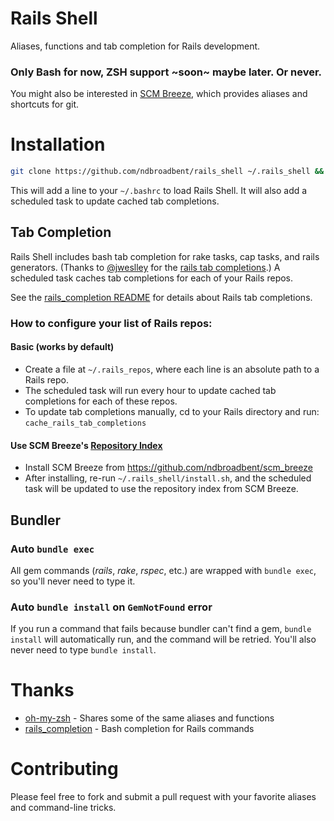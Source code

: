 # Rails Shell

Aliases, functions and tab completion for Rails development.

### Only Bash for now, ZSH support ~soon~ maybe later. Or never.

You might also be interested in [SCM Breeze](https://github.com/ndbroadbent/scm_breeze), which provides aliases and shortcuts for git.

# Installation

```bash
git clone https://github.com/ndbroadbent/rails_shell ~/.rails_shell && ~/.rails_shell/install.sh
```

This will add a line to your `~/.bashrc` to load Rails Shell.
It will also add a scheduled task to update cached tab completions.

## Tab Completion

Rails Shell includes bash tab completion for rake tasks, cap tasks, and rails generators. (Thanks to [@jweslley](https://github.com/jweslley) for the [rails tab completions](https://github.com/jweslley/rails_completion).)
A scheduled task caches tab completions for each of your Rails repos.

See the [rails_completion README](https://github.com/jweslley/rails_completion/#rails-completion) for details about Rails tab completions.

### How to configure your list of Rails repos:

#### Basic (works by default)

- Create a file at `~/.rails_repos`, where each line is an absolute path to a Rails repo.
- The scheduled task will run every hour to update cached tab completions for each of these repos.
- To update tab completions manually, cd to your Rails directory and run: `cache_rails_tab_completions`

#### Use SCM Breeze's [Repository Index](https://github.com/ndbroadbent/scm_breeze#repository-index)

- Install SCM Breeze from https://github.com/ndbroadbent/scm_breeze
- After installing, re-run `~/.rails_shell/install.sh`, and the scheduled task will be updated to use the repository index from SCM Breeze.

## Bundler

### Auto `bundle exec`

All gem commands (_rails_, _rake_, _rspec_, etc.) are wrapped with `bundle exec`, so you'll never need to type it.

### Auto `bundle install` on `GemNotFound` error

If you run a command that fails because bundler can't find a gem,
`bundle install` will automatically run, and the command will be retried. You'll also never need to type `bundle install`.

# Thanks

- [oh-my-zsh](https://github.com/robbyrussell/oh-my-zsh) - Shares some of the same aliases and functions
- [rails_completion](https://github.com/jweslley/rails_completion) - Bash completion for Rails commands

# Contributing

Please feel free to fork and submit a pull request with your favorite aliases and command-line tricks.

